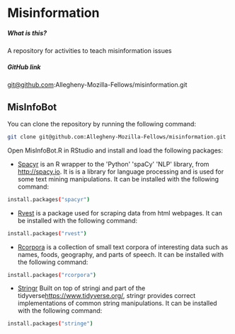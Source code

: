 # Misinformation

##### What is this?
A repository for activities to teach misinformation issues

##### GitHub link
git@github.com:Allegheny-Mozilla-Fellows/misinformation.git

## MisInfoBot

You can clone the repository by running the following command:

```bash
git clone git@github.com:Allegheny-Mozilla-Fellows/misinformation.git
```

Open MisInfoBot.R in RStudio and install and load the following packages:
- [Spacyr](https://cran.r-project.org/web/packages/spacyr/spacyr.pdf) is an R wrapper to the 'Python' 'spaCy' 'NLP' library, from <http://spacy.io>. It is is a library for      language processing and is used for some text mining  manipulations. It can be installed with the following command:

 ``` bash
 install.packages("spacyr")
 ```
 
 - [Rvest](https://blog.rstudio.com/2014/11/24/rvest-easy-web-scraping-with-r/) is a package used for scraping data from html webpages. It can be installed with the following command:
 
 ``` bash
 install.packages("rvest")
 ```

 - [Rcorpora](https://cran.r-project.org/web/packages/rcorpora/index.html) is a collection of small text corpora of interesting data such as names, foods, geography, and parts of speech. It can be installed with the following command:

 ``` bash
 install.packages("rcorpora")
 ```
 
 - [Stringr](https://stringr.tidyverse.org/) Built on top of stringi and part of the tidyverse<https://www.tidyverse.org/>, stringr provides correct implementations of common string manipulations. It can be installed with the following command:
  ``` bash
 install.packages("stringe")
 ```
 
 
